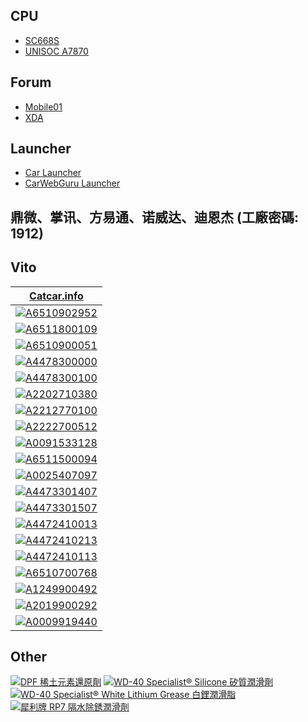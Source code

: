 ## CPU

- [SC668S](https://www.quectel.com/product/lte-sc668s-smart-module-series)
- [UNISOC A7870](https://www.unisoc.com/en_us/home/TQCDZ-A7870-0-1)

## Forum

- [Mobile01](https://www.mobile01.com/forumtopic.php?c=21&s=47)
- [XDA](https://xdaforums.com/c/head-units.3833)

## Launcher

- [Car Launcher](https://play.google.com/store/apps/details?id=com.autolauncher.motorcar.free&hl=zh_TW)
- [CarWebGuru Launcher](https://carwebguru.com)

## 鼎微、掌讯、方易通、诺威达、迪恩杰 (工廠密碼: 1912)

## Vito

| [Catcar.info](https://www.catcar.info/mercedes/?lang=en&l=Y2xhc3M9PTN8fGNvdW50cnk9PTF8fHN0PT01MHx8c3RzPT17IjEwIjoiQXNzb3J0bWVudCBjbGFzcyIsIjIwIjoiVmFuLUV1cm9wZSIsIjUwIjoiNDQ3LjcwMyAgICAifXx8Y2F0YWxvZz09RDgwICAgfHxjYXRhbG9nMT09NjBWICAgfHx0eXBlPT02NTF8fHR5cGUxPT00NDd8fHN1Ym0xPT05NTB8fHN1Ym0xMT09NzAzfHxhZ2d0eXBlPT1NfHxhZ2d0eXBlMT09Rkd8fG1vZGVsPT02NTEuOTUwICAgIHx8bW9kZWwxPT00NDcuNzAzICAgIHx8ZGV0YWlsZ3JwbnVtPT0wMXx8c3ViZ3JwPT0wMTJ8fHBhZ2U3MD09MQ%3D%3D) |
|---|
| [![A6510902952](https://cdn.spareto.com/variants/images/001/586/583/small/converted-20230217-3231892-1yzqfia.jpg?1676630955)](https://spareto.com/oe/6510902952)                                                                                                          |
| [![A6511800109](https://cdn.spareto.com/variants/images/001/242/339/small/converted-20230217-3231892-1h9ap3c.jpg?1676630523)](https://spareto.com/oe/6511800109)                                                                                                          |
| [![A6510900051](https://cdn.spareto.com/variants/images/001/581/059/small/converted-20230217-3231892-1m1cdm8.jpg?1676630544)](https://spareto.com/oe/6510900051)                                                                                                          |
| [![A4478300000](https://cdn.spareto.com/variants/images/002/222/652/small/converted-20230217-3231892-2j36o3.jpg?1676630719)](https://spareto.com/oe/4478300000)                                                                                                           |
| [![A4478300100](https://cdn.spareto.com/variants/images/002/222/647/small/converted-20230217-3231892-wgdft3.jpg?1676630719)](https://spareto.com/oe/4478300100)                                                                                                           |
| [![A2202710380](https://cdn.spareto.com/variants/images/001/641/782/small/converted-20230218-991433-10yerh5.jpg?1676679396)](https://spareto.com/oe/2202710380)                                                                                                           |
| [![A2212770100](https://cdn.spareto.com/variants/images/000/603/987/small/converted-20230218-991433-15boymq.jpg?1676679184)](https://spareto.com/oe/2212770100)                                                                                                           |
| [![A2222700512](https://cdn.spareto.com/variants/images/001/640/303/small/converted-20230218-991433-azqhrr.jpg?1676679265)](https://spareto.com/oe/2222700512)                                                                                                            |
| [![A0091533128](https://cdn.spareto.com/variants/images/001/026/559/small/converted-20230218-3832547-15wnaip.jpg?1676740778)](https://spareto.com/oe/0091533128)                                                                                                          |
| [![A6511500094](https://cdn.spareto.com/variants/images/002/654/984/small/converted-20230218-3832547-1h4awet.jpg?1676740421)](https://spareto.com/oe/6511500094)                                                                                                          |
| [![A0025407097](https://cdn.spareto.com/variants/images/001/559/961/small/converted-20230218-3832547-l4el0x.jpg?1676740812)](https://spareto.com/oe/0025407097)                                                                                                           |
| [![A4473301407](https://cdn.spareto.com/variants/images/002/291/414/small/converted-20230217-991433-xpmvgp.jpg?1676654115)](https://spareto.com/oe/4473301407)                                                                                                            |
| [![A4473301507](https://cdn.spareto.com/variants/images/002/291/426/small/converted-20230217-991433-k6vniy.jpg?1676654115)](https://spareto.com/oe/4473301507)                                                                                                            |
| [![A4472410013](https://cdn.spareto.com/variants/images/002/283/569/small/converted-20230217-991433-mb6lcv.jpg?1676651584)](https://spareto.com/oe/4472410013)                                                                                                            |
| [![A4472410213](https://cdn.spareto.com/variants/images/002/283/574/small/converted-20230217-991433-hmfw2b.jpg?1676651584)](https://spareto.com/oe/4472410213)                                                                                                            |
| [![A4472410113](https://cdn.spareto.com/variants/images/001/499/611/small/converted-20230217-991433-10ghb1a.jpg?1676651456)](https://spareto.com/oe/4472410113)                                                                                                           |
| [![A6510700768](https://www.europaparts.com/media/catalog/product/cache/9a597a8a5b243cb92ca5d0b5aa36b0d3/6/5/6510700768.jpg)](https://www.europaparts.com/vacuum-reservoir-6510700768.html)                                                                               |
| [![A1249900492](https://vehicleclips.co.uk/cdn/shop/products/7mm-expanding-plastic-rivet-smart-a1249900492-860527_695x695.jpg?v=1697552074)](https://vehicleclips.co.uk/products/7mm-expanding-plastic-rivet-smart-a1249900492?_pos=1&_sid=5fc3c59ba&_ss=r)               |
| [![A2019900292](https://vehicleclips.co.uk/cdn/shop/products/8mm-push-fit-plastic-rivet-smart-a2019900292-547291_695x695.jpg?v=1697552185)](https://vehicleclips.co.uk/products/8mm-push-fit-plastic-rivet-smart-a2019900292?_pos=1&_sid=3698fdae5&_ss=r)                 |
| [![A0009919440](https://vehicleclips.co.uk/cdn/shop/products/7mm-push-fit-plastic-rivet-clip-mercedes-a0009919440-313892_695x695.jpg?v=1703104160)](https://vehicleclips.co.uk/products/7mm-push-fit-plastic-rivet-clip-mercedes-a0009919440?_pos=1&_sid=bf220b042&_ss=r) |

## Other

[![DPF 稀土元素還原劑](https://cdn.cybassets.com/media/W1siZiIsIjIxMzM1L3Byb2R1Y3RzLzM2NTE1OTc1LzE2OTUyNjAzNTRfMzRkMWRiYjhkMGMxODQ0ZGRkODcuanBlZyJdLFsicCIsInRodW1iIiwiNjAweDYwMCJdXQ.jpeg?sha=4eb2ce391cb17d9f)](https://www.wilitashop.com/zh-TW/products/dpf-rare-earth-diesel-catalyst)
[![WD-40 Specialist® Silicone 矽質潤滑劑](https://hello.wd40.asia/hk/wp-content/uploads/2021/01/NL-Silicone-e1611370661158.jpg)](https://hello.wd40.asia/hk)
[![WD-40 Specialist® White Lithium Grease 白鋰潤滑脂](https://hello.wd40.asia/hk/wp-content/uploads/2021/01/NL-WLithium-e1611370571977.jpg)](https://hello.wd40.asia/hk)
[![犀利牌 RP7 隔水除銹潤滑劑](https://i0.wp.com/selleys.com.hk/wp-content/uploads/RP7-300g.jpg?w=1200&ssl=1)](https://selleys.com.hk/product/selleys-rp7-multipurpose-lubricant)
